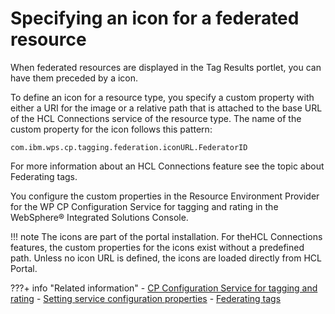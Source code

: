 # Specifying an icon for a federated resource

When federated resources are displayed in the Tag Results portlet, you can have them preceded by a icon.

To define an icon for a resource type, you specify a custom property with either a URI for the image or a relative path that is attached to the base URL of the HCL Connections service of the resource type. The name of the custom property for the icon follows this pattern:

```
com.ibm.wps.cp.tagging.federation.iconURL.FederatorID
```

For more information about an HCL Connections feature see the topic about Federating tags.

You configure the custom properties in the Resource Environment Provider for the WP CP Configuration Service for tagging and rating in the WebSphere® Integrated Solutions Console.

!!! note
    The icons are part of the portal installation. For theHCL Connections features, the custom properties for the icons exist without a predefined path. Unless no icon URL is defined, the icons are loaded directly from HCL Portal.


???+ info "Related information"
    - [CP Configuration Service for tagging and rating](../../../../deployment/manage/config_portal_behavior/service_config_properties/portal_svc_cfg/cp_cfg_svc/index.md)
    - [Setting service configuration properties](../../../../deployment/manage/config_portal_behavior/service_config_properties/index.md)
    - [Federating tags](../index.md)


